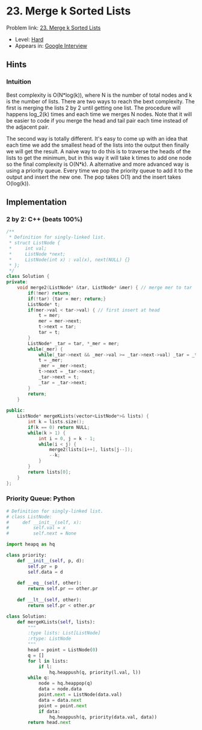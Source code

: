# 23. Merge k Sorted Lists

Problem link: [23. Merge k Sorted Lists](https://leetcode.com/problems/merge-k-sorted-lists/description/)

* Level: [Hard](https://leetcode.com/problemset/all/?difficulty=Hard)
* Appears in: [Google Interview](https://leetcode.com/explore/interview/card/google/)

## Hints

### Intuition

Best complexity is O(N\*log(k)), where N is the number of total nodes and k is the number of lists. There are two ways to reach the bext complexity. The first is merging the lists 2 by 2 until getting one list. The procedure will happens log_2(k) times and each time we merges N nodes. Note that it will be easier to code if you merge the head and tail pair each time instead of the adjacent pair.

The second way is totally different. It's easy to come up with an idea that each time we add the smallest head of the lists into the output then finally we will get the result. A naive way to do this is to traverse the heads of the lists to get the minimum, but in this way it will take k times to add one node so the final complexity is O(N\*k). A alternative and more advanced way is using a priority queue. Every time we pop the priority queue to add it to the output and insert the new one. The pop takes O(1) and the insert takes O(log(k)). 

## Implementation

### 2 by 2: C++ (beats 100%)

```C++
/**
 * Definition for singly-linked list.
 * struct ListNode {
 *     int val;
 *     ListNode *next;
 *     ListNode(int x) : val(x), next(NULL) {}
 * };
 */
class Solution {
private:
    void merge2(ListNode* &tar, ListNode* &mer) { // merge mer to tar
        if(!mer) return;
        if(!tar) {tar = mer; return;}
        ListNode* t;
        if(mer->val < tar->val) { // first insert at head
            t = mer;
            mer = mer->next;
            t->next = tar;
            tar = t;
        }
        ListNode* _tar = tar, *_mer = mer;
        while(_mer) {
            while(_tar->next && _mer->val >= _tar->next->val) _tar = _tar->next;
            t = _mer;
            _mer = _mer->next;
            t->next = _tar->next;
            _tar->next = t;
            _tar = _tar->next;
        }
        return;
    }
    
public:
    ListNode* mergeKLists(vector<ListNode*>& lists) {
        int k = lists.size();
        if(k == 0) return NULL;
        while(k > 1) {
            int i = 0, j = k - 1;
            while(i < j) {
                merge2(lists[i++], lists[j--]);
                --k;
            }
        }
        return lists[0];
    }
};
```

### Priority Queue: Python

```Python
# Definition for singly-linked list.
# class ListNode:
#     def __init__(self, x):
#         self.val = x
#         self.next = None

import heapq as hq

class priority:
    def __init__(self, p, d):
        self.pr = p
        self.data = d
    
    def __eq__(self, other):
        return self.pr == other.pr
    
    def __lt__(self, other):
        return self.pr < other.pr

class Solution:
    def mergeKLists(self, lists):
        """
        :type lists: List[ListNode]
        :rtype: ListNode
        """
        head = point = ListNode(0)
        q = []
        for l in lists:
            if l:
                hq.heappush(q, priority(l.val, l))
        while q:
            node = hq.heappop(q)
            data = node.data
            point.next = ListNode(data.val)
            data = data.next
            point = point.next
            if data:
                hq.heappush(q, priority(data.val, data))
        return head.next   
```